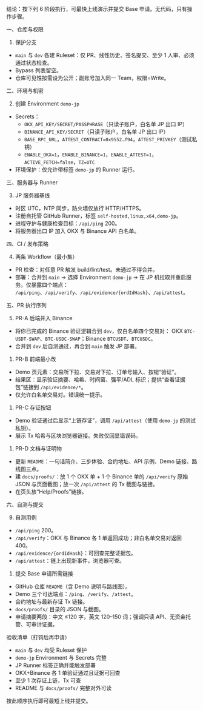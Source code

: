 结论：按下列 6 阶段执行，可最快上线演示并提交 Base 申请。无代码，只有操作步骤。

一、仓库与权限

1. 保护分支

- `main` 与 `dev` 各建 Ruleset：仅 PR、线性历史、签名提交、至少 1 人审、必须通过状态检查。
- Bypass 列表留空。
- 仓库可见性按需设为公开；副账号加入同一 Team，权限=Write。

二、环境与机密

2) 创建 Environment `demo-jp`

- Secrets：
  - `OKX_API_KEY/SECRET/PASSPHRASE`（只读子账户，白名单 JP 出口 IP）
  - `BINANCE_API_KEY/SECRET`（只读子账户，白名单 JP 出口 IP）
  - `BASE_RPC_URL`，`ATTEST_CONTRACT=0x9552…f94`，`ATTEST_PRIVKEY`（测试私钥）
  - `ENABLE_OKX=1`，`ENABLE_BINANCE=1`，`ENABLE_ATTEST=1`，`ACTIVE_FETCH=false`，`TZ=UTC`
- 环境保护：仅允许带标签 `demo-jp` 的 Runner 运行。

三、服务器与 Runner

3) JP 服务器基线

- 时区 UTC，NTP 同步，防火墙仅放行 HTTP/HTTPS。
- 注册自托管 GitHub Runner，标签 `self-hosted,linux,x64,demo-jp`。
- 进程守护与健康检查目标：`/api/ping` 200。
- 将服务器出口 IP 加入 OKX 与 Binance API 白名单。

四、CI / 发布策略

4) 两条 Workflow（最小集）

- PR 检查：对任意 PR 触发 build/lint/test。未通过不得合并。
- 部署：合并到 `main` → 选择 Environment `demo-jp` → 在 JP 机拉取并重启服务。仅暴露四个端点：
   `/api/ping`、`/api/verify`、`/api/evidence/{ordIdHash}`、`/api/attest`。

五、PR 执行序列

5) PR-A 后端并入 Binance

- 将你已完成的 Binance 验证逻辑合到 `dev`，仅白名单四个交易对：
   OKX `BTC-USDT-SWAP`、`BTC-USDC-SWAP`；Binance `BTCUSDT`、`BTCUSDC`。
- 合并到 `dev` 后自测通过，再合到 `main` 触发 JP 部署。

1. PR-B 前端最小改

- Demo 页元素：交易所下拉、交易对下拉、订单号输入、按钮“验证”。
- 结果区：显示验证摘要、哈希、时间窗、强平/ADL 标识；提供“查看证据包”链接到 `/api/evidence/*`。
- 仅允许白名单交易对。错误统一提示。

1. PR-C 存证按钮

- Demo 验证通过后显示“上链存证”，调用 `/api/attest`（使用 `demo-jp` 的测试私钥）。
- 展示 Tx 哈希与区块浏览器链接。失败仅回显错误码。

1. PR-D 文档与证明物

- 更新 `README`：一句话简介、三步体验、合约地址、API 示例、Demo 链接、路线图三点。
- 建 `docs/proofs/`：放 1 个 OKX 单 + 1 个 Binance 单的 `/api/verify` 原始 JSON 与页面截图；放一次 `/api/attest` 的 Tx 截图与链接。
- 在页头放“Help/Proofs”链接。

六、自测与提交

9) 自测用例

- `/api/ping` 200。
- `/api/verify`：OKX 与 Binance 各 1 单返回成功；非白名单交易对返回 400。
- `/api/evidence/{ordIdHash}`：可回查完整证据包。
- `/api/attest`：链上出现新事件，浏览器可查。

1. 提交 Base 申请所需链接

- GitHub 仓库 `README`（含 Demo 说明与路线图）。
- Demo 三个可达端点：`/ping`、`/verify`、`/attest`。
- 合约地址与最新存证 Tx 链接。
- `docs/proofs/` 目录的 JSON 与截图。
- 申请摘要两段：中文 ≤120 字，英文 120–150 词；强调只读 API、无资金托管、可审计证据。

验收清单（打钩后再申请）

-  `main` 与 `dev` 均受 Ruleset 保护
-  `demo-jp` Environment 与 Secrets 完整
-  JP Runner 标签正确并能触发部署
-  OKX+Binance 各 1 单验证通过且证据可回查
-  至少 1 次存证上链，Tx 可查
-  README 与 `docs/proofs/` 完整对外可读

按此顺序执行即可最短上线并提交。